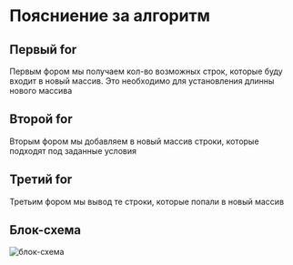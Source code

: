 # Поясниение за алгоритм #
## Первый **for** ##

Первым фором мы получаем кол-во возможных строк, которые буду входит в новый массив. 
Это необходимо для установления длинны нового массива

## Второй **for** ##

Вторым фором мы добавляем в новый массив строки, которые подходят под заданные условия

## Третий **for** ## 

Третьим фором мы вывод те строки, которые попали в новый массив

## Блок-схема ##
![блок-схема](https://github.com/SlideForSlice/Final_Task/assets/77237066/ba69d912-062b-47b7-8fdc-a198b1bf65b9)
